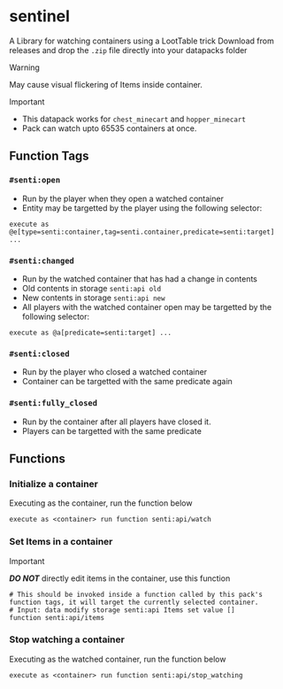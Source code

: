 # sentinel
A Library for watching containers using a LootTable trick
Download from releases and drop the ``.zip`` file directly into your datapacks folder

>[!Warning]
>May cause visual flickering of Items inside container.

>[!Important]
>* This datapack works for ``chest_minecart`` and ``hopper_minecart``
>* Pack can watch upto 65535 containers at once.

## Function Tags

### ``#senti:open``
* Run by the player when they open a watched container
* Entity may be targetted by the player using the following selector:

```mcfunction
execute as @e[type=senti:container,tag=senti.container,predicate=senti:target] ...
```

### ``#senti:changed``
* Run by the watched container that has had a change in contents
* Old contents in storage ``senti:api old``
* New contents in storage ``senti:api new``
* All players with the watched container open may be targetted by the following selector:

```mcfunction
execute as @a[predicate=senti:target] ...
```

### ``#senti:closed``
* Run by the player who closed a watched container
* Container can be targetted with the same predicate again


### ``#senti:fully_closed``
* Run by the container after all players have closed it.
* Players can be targetted with the same predicate



## Functions

### Initialize a container
Executing as the container, run the function below
```mcfunction
execute as <container> run function senti:api/watch
```

### Set Items in a container
>[!Important]
>***DO NOT*** directly edit items in the container, use this function
```mcfunction
# This should be invoked inside a function called by this pack's function tags, it will target the currently selected container.
# Input: data modify storage senti:api Items set value []
function senti:api/items
```

### Stop watching a container
Executing as the watched container, run the function below
```mcfunction
execute as <container> run function senti:api/stop_watching
```
